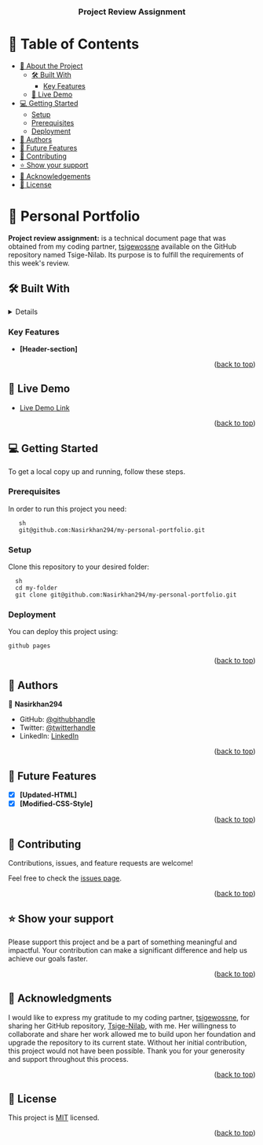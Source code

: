 <a name="readme-top"></a>

<div align="center">
  <h3><b>Project Review Assignment</b></h3>

</div>

<!-- TABLE OF CONTENTS -->

# 📗 Table of Contents

- [📖 About the Project](#about-project)
  - [🛠 Built With](#built-with)
    - [Key Features](#key-features)
  - [🚀 Live Demo](#live-demo)
- [💻 Getting Started](#getting-started)
  - [Setup](#setup)
  - [Prerequisites](#prerequisites)
  - [Deployment](#triangular_flag_on_post-deployment)
- [👥 Authors](#authors)
- [🔭 Future Features](#future-features)
- [🤝 Contributing](#contributing)
- [⭐️ Show your support](#support)
- [🙏 Acknowledgements](#acknowledgements)
- [📝 License](#license)

<!-- PROJECT DESCRIPTION -->

# 📖 Personal Portfolio <a name="about-project"></a>

**Project review assignment:** is a technical document page that was obtained from my coding partner, [tsigewossne](https://github.com/tsigewossne/Tsige-Nilab) available on the GitHub repository named Tsige-Nilab. Its purpose is to fulfill the requirements of this week's review.

## 🛠 Built With <a name="built-with"></a>

<details>
  <ul>
    <li>HTML</li>
    <li>CSS</li>
  </ul>
</details>


<!-- Features -->

### Key Features <a name="key-features"></a>


- **[Header-section]**

<p align="right">(<a href="#readme-top">back to top</a>)</p>

<!-- LIVE DEMO -->

## 🚀 Live Demo <a name="live-demo"></a>

- [Live Demo Link](https://nasirkhan294.github.io/project-review-assignment/)

<p align="right">(<a href="#readme-top">back to top</a>)</p>

<!-- GETTING STARTED -->

## 💻 Getting Started <a name="getting-started"></a>

To get a local copy up and running, follow these steps.

### Prerequisites

In order to run this project you need:


```
   sh
   git@github.com:Nasirkhan294/my-personal-portfolio.git
```

### Setup

Clone this repository to your desired folder:

```
  sh
  cd my-folder
  git clone git@github.com:Nasirkhan294/my-personal-portfolio.git
```

### Deployment

You can deploy this project using:


```
github pages

```

<p align="right">(<a href="#readme-top">back to top</a>)</p>

<!-- AUTHORS -->

## 👥 Authors <a name="authors"></a>

👤 **Nasirkhan294**

- GitHub: [@githubhandle](https://github.com/Nasirkhan294)
- Twitter: [@twitterhandle](https://twitter.com/NasirMa35888225)
- LinkedIn: [LinkedIn](https://www.linkedin.com/in/nasirmahd-8a8/)

<p align="right">(<a href="#readme-top">back to top</a>)</p>

<!-- FUTURE FEATURES -->

## 🔭 Future Features <a name="future-features"></a>

- [X] **[Updated-HTML]**
- [X] **[Modified-CSS-Style]**

<p align="right">(<a href="#readme-top">back to top</a>)</p>

<!-- CONTRIBUTING -->

## 🤝 Contributing <a name="contributing"></a>

Contributions, issues, and feature requests are welcome!

Feel free to check the [issues page](../../issues/).

<p align="right">(<a href="#readme-top">back to top</a>)</p>

<!-- SUPPORT -->

## ⭐️ Show your support <a name="support"></a>

Please support this project and be a part of something meaningful and impactful. Your contribution can make a significant difference and help us achieve our goals faster.

<p align="right">(<a href="#readme-top">back to top</a>)</p>

<!-- ACKNOWLEDGEMENTS -->

## 🙏 Acknowledgments <a name="acknowledgements"></a>

I would like to express my gratitude to my coding partner, [tsigewossne](https://github.com/tsigewossne/Tsige-Nilab), for sharing her GitHub repository, [Tsige-Nilab](https://github.com/tsigewossne/Tsige-Nilab), with me. Her willingness to collaborate and share her work allowed me to build upon her foundation and upgrade the repository to its current state. Without her initial contribution, this project would not have been possible. Thank you for your generosity and support throughout this process.

<p align="right">(<a href="#readme-top">back to top</a>)</p>

<!-- LICENSE -->
## 📝 License <a name="license"></a>

This project is [MIT](./LICENSE) licensed.

<p align="right">(<a href="#readme-top">back to top</a>)</p>